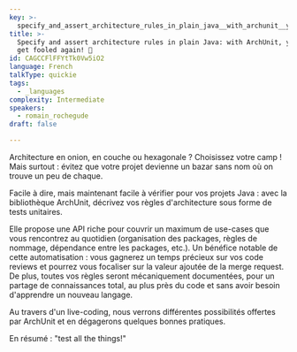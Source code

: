 ```yaml
---
key: >-
  specify_and_assert_architecture_rules_in_plain_java__with_archunit__you_won_t_get_fooled_again___
title: >-
  Specify and assert architecture rules in plain Java: with ArchUnit, you won't
  get fooled again! 📐
id: CAGCCFlFFYtTk0Vw5iO2
language: French
talkType: quickie
tags:
  - _languages
complexity: Intermediate
speakers:
  - romain_rochegude
draft: false

---
```


Architecture en onion, en couche ou hexagonale ? Choisissez votre camp ! Mais surtout : évitez que votre projet devienne un bazar sans nom où on trouve un peu de chaque.

Facile à dire, mais maintenant facile à vérifier pour vos projets Java : avec la bibliothèque ArchUnit, décrivez vos règles d'architecture sous forme de tests unitaires.

Elle propose une API riche pour couvrir un maximum de use-cases que vous rencontrez au quotidien (organisation des packages, règles de nommage, dépendance entre les packages, etc.).
Un bénéfice notable de cette automatisation : vous gagnerez un temps précieux sur vos code reviews et pourrez vous focaliser sur la valeur ajoutée de la merge request.
De plus, toutes vos règles seront mécaniquement documentées, pour un partage de connaissances total, au plus près du code et sans avoir besoin d'apprendre un nouveau langage.

Au travers d'un live-coding, nous verrons différentes possibilités offertes par ArchUnit et en dégagerons quelques bonnes pratiques.

En résumé : "test all the things!"